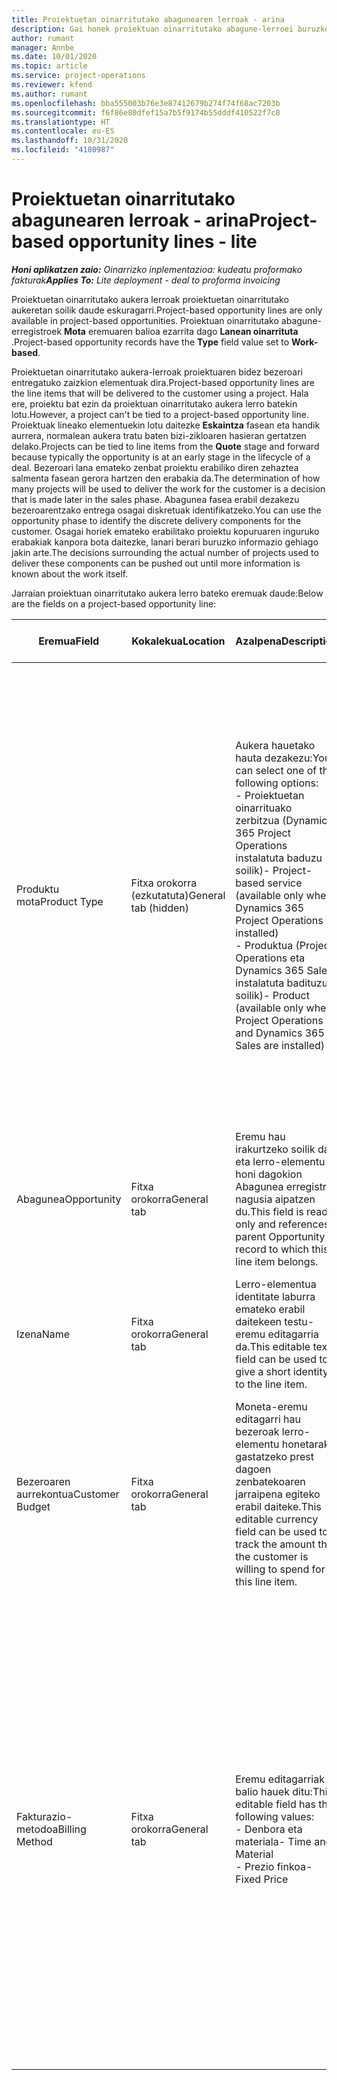 ```yaml
---
title: Proiektuetan oinarritutako abagunearen lerroak - arina
description: Gai honek proiektuan oinarritutako abagune-lerroei buruzko informazioa eskaintzen du. (Pro)
author: rumant
manager: Annbe
ms.date: 10/01/2020
ms.topic: article
ms.service: project-operations
ms.reviewer: kfend
ms.author: rumant
ms.openlocfilehash: bba555003b76e3e87412679b274f74f68ac7203b
ms.sourcegitcommit: f6f86e80dfef15a7b5f9174b55dddf410522f7c8
ms.translationtype: HT
ms.contentlocale: eu-ES
ms.lasthandoff: 10/31/2020
ms.locfileid: "4180987"
---
```

# <a name="project-based-opportunity-lines---lite"></a><span data-ttu-id="60f2f-104">Proiektuetan oinarritutako abagunearen lerroak - arina</span><span class="sxs-lookup"><span data-stu-id="60f2f-104">Project-based opportunity lines - lite</span></span>

<span data-ttu-id="60f2f-105">_**Honi aplikatzen zaio:** Oinarrizko inplementazioa: kudeatu proformako fakturak_</span><span class="sxs-lookup"><span data-stu-id="60f2f-105">_**Applies To:** Lite deployment - deal to proforma invoicing_</span></span>

<span data-ttu-id="60f2f-106">Proiektuetan oinarritutako aukera lerroak proiektuetan oinarritutako aukeretan soilik daude eskuragarri.</span><span class="sxs-lookup"><span data-stu-id="60f2f-106">Project-based opportunity lines are only available in project-based opportunities.</span></span> <span data-ttu-id="60f2f-107">Proiektuan oinarritutako abagune-erregistroek **Mota** eremuaren balioa ezarrita dago **Lanean oinarrituta** .</span><span class="sxs-lookup"><span data-stu-id="60f2f-107">Project-based opportunity records have the **Type** field value set to **Work-based**.</span></span>

<span data-ttu-id="60f2f-108">Proiektuetan oinarritutako aukera-lerroak proiektuaren bidez bezeroari entregatuko zaizkion elementuak dira.</span><span class="sxs-lookup"><span data-stu-id="60f2f-108">Project-based opportunity lines are the line items that will be delivered to the customer using a project.</span></span> <span data-ttu-id="60f2f-109">Hala ere, proiektu bat ezin da proiektuan oinarritutako aukera lerro batekin lotu.</span><span class="sxs-lookup"><span data-stu-id="60f2f-109">However, a project can't be tied to a project-based opportunity line.</span></span> <span data-ttu-id="60f2f-110">Proiektuak lineako elementuekin lotu daitezke **Eskaintza** fasean eta handik aurrera, normalean aukera tratu baten bizi-zikloaren hasieran gertatzen delako.</span><span class="sxs-lookup"><span data-stu-id="60f2f-110">Projects can be tied to line items from the **Quote** stage and forward because typically the opportunity is at an early stage in the lifecycle of a deal.</span></span> <span data-ttu-id="60f2f-111">Bezeroari lana emateko zenbat proiektu erabiliko diren zehaztea salmenta fasean gerora hartzen den erabakia da.</span><span class="sxs-lookup"><span data-stu-id="60f2f-111">The determination of how many projects will be used to deliver the work for the customer is a decision that is made later in the sales phase.</span></span> <span data-ttu-id="60f2f-112">Abagunea fasea erabil dezakezu bezeroarentzako entrega osagai diskretuak identifikatzeko.</span><span class="sxs-lookup"><span data-stu-id="60f2f-112">You can use the opportunity phase to identify the discrete delivery components for the customer.</span></span> <span data-ttu-id="60f2f-113">Osagai horiek emateko erabilitako proiektu kopuruaren inguruko erabakiak kanpora bota daitezke, lanari berari buruzko informazio gehiago jakin arte.</span><span class="sxs-lookup"><span data-stu-id="60f2f-113">The decisions surrounding the actual number of projects used to deliver these components can be pushed out until more information is known about the work itself.</span></span>

<span data-ttu-id="60f2f-114">Jarraian proiektuan oinarritutako aukera lerro bateko eremuak daude:</span><span class="sxs-lookup"><span data-stu-id="60f2f-114">Below are the fields on a project-based opportunity line:</span></span>

| <span data-ttu-id="60f2f-115">**Eremua**</span><span class="sxs-lookup"><span data-stu-id="60f2f-115">**Field**</span></span> | <span data-ttu-id="60f2f-116">**Kokalekua**</span><span class="sxs-lookup"><span data-stu-id="60f2f-116">**Location**</span></span> | <span data-ttu-id="60f2f-117">**Azalpena**</span><span class="sxs-lookup"><span data-stu-id="60f2f-117">**Description**</span></span> | <span data-ttu-id="60f2f-118">**Downstream eragina**</span><span class="sxs-lookup"><span data-stu-id="60f2f-118">**Downstream impact**</span></span> |
| --- | --- | --- | --- |
| <span data-ttu-id="60f2f-119">Produktu mota</span><span class="sxs-lookup"><span data-stu-id="60f2f-119">Product Type</span></span> | <span data-ttu-id="60f2f-120">Fitxa orokorra (ezkutatuta)</span><span class="sxs-lookup"><span data-stu-id="60f2f-120">General tab (hidden)</span></span> | <span data-ttu-id="60f2f-121">Aukera hauetako hauta dezakezu:</span><span class="sxs-lookup"><span data-stu-id="60f2f-121">You can select one of the following options:</span></span></br><span data-ttu-id="60f2f-122">- Proiektuetan oinarrituako zerbitzua (Dynamics 365 Project Operations instalatuta baduzu soilik)</span><span class="sxs-lookup"><span data-stu-id="60f2f-122">- Project-based service (available only when Dynamics 365 Project Operations is installed)</span></span></br><span data-ttu-id="60f2f-123">- Produktua (Project Operations eta Dynamics 365 Sales instalatuta badituzu soilik)</span><span class="sxs-lookup"><span data-stu-id="60f2f-123">- Product (available only when Project Operations and Dynamics 365 Sales are installed)</span></span> | <span data-ttu-id="60f2f-124">Eremu honen balioa ezarrita dago **Proiektuetan oinarritutako zerbitzua** proiektuan oinarritutako aukera-lerroa Aukeran Aukeran proiektuan oinarritutako lerroen saretik sortzen duzunean.</span><span class="sxs-lookup"><span data-stu-id="60f2f-124">The value of this field is set to **Project-based service** when you create a project-based opportunity line from the project-based lines grid on the Opportunity.</span></span> <br> <span data-ttu-id="60f2f-125">Balio hau aldatzen edo gainidazten baduzu, proiektuaren funtzionalitatea ez da gaituko proiektuan oinarritutako lineako elementuetan.</span><span class="sxs-lookup"><span data-stu-id="60f2f-125">If you change or override this value, the project functionality won't be enabled on your project-based line items.</span></span> |
| <span data-ttu-id="60f2f-126">Abagunea</span><span class="sxs-lookup"><span data-stu-id="60f2f-126">Opportunity</span></span> | <span data-ttu-id="60f2f-127">Fitxa orokorra</span><span class="sxs-lookup"><span data-stu-id="60f2f-127">General tab</span></span> | <span data-ttu-id="60f2f-128">Eremu hau irakurtzeko soilik da eta lerro-elementu honi dagokion Abagunea erregistro nagusia aipatzen du.</span><span class="sxs-lookup"><span data-stu-id="60f2f-128">This field is read-only and references parent Opportunity record to which this line item belongs.</span></span> | <span data-ttu-id="60f2f-129">Ez dago alor honen beherako eraginik.</span><span class="sxs-lookup"><span data-stu-id="60f2f-129">There is no downstream impact from this field.</span></span> |
| <span data-ttu-id="60f2f-130">Izena</span><span class="sxs-lookup"><span data-stu-id="60f2f-130">Name</span></span> | <span data-ttu-id="60f2f-131">Fitxa orokorra</span><span class="sxs-lookup"><span data-stu-id="60f2f-131">General tab</span></span> | <span data-ttu-id="60f2f-132">Lerro-elementua identitate laburra emateko erabil daitekeen testu-eremu editagarria da.</span><span class="sxs-lookup"><span data-stu-id="60f2f-132">This editable text field can be used to give a short identity to the line item.</span></span> | <span data-ttu-id="60f2f-133">Balio hau aurrekontuaren marrara eramaten da aukera honetatik aurrekontua sortzen duzunean.</span><span class="sxs-lookup"><span data-stu-id="60f2f-133">This value is carried over to the quote line when you create a quote from this opportunity.</span></span> |
| <span data-ttu-id="60f2f-134">Bezeroaren aurrekontua</span><span class="sxs-lookup"><span data-stu-id="60f2f-134">Customer Budget</span></span> | <span data-ttu-id="60f2f-135">Fitxa orokorra</span><span class="sxs-lookup"><span data-stu-id="60f2f-135">General tab</span></span> | <span data-ttu-id="60f2f-136">Moneta-eremu editagarri hau bezeroak lerro-elementu honetarako gastatzeko prest dagoen zenbatekoaren jarraipena egiteko erabil daiteke.</span><span class="sxs-lookup"><span data-stu-id="60f2f-136">This editable currency field can be used to track the amount that the customer is willing to spend for this line item.</span></span> | <span data-ttu-id="60f2f-137">Balio hau eskintzako dagokion eremura eramaten da aukera honetatik aurrekontua sortzen duzunean.</span><span class="sxs-lookup"><span data-stu-id="60f2f-137">This value is carried over to the corresponding field on the quote line when you create a quote from this opportunity.</span></span> |
| <span data-ttu-id="60f2f-138">Fakturazio-metodoa</span><span class="sxs-lookup"><span data-stu-id="60f2f-138">Billing Method</span></span> | <span data-ttu-id="60f2f-139">Fitxa orokorra</span><span class="sxs-lookup"><span data-stu-id="60f2f-139">General tab</span></span> | <span data-ttu-id="60f2f-140">Eremu editagarriak balio hauek ditu:</span><span class="sxs-lookup"><span data-stu-id="60f2f-140">This editable field has the following values:</span></span></br><span data-ttu-id="60f2f-141">- Denbora eta materiala</span><span class="sxs-lookup"><span data-stu-id="60f2f-141">- Time and Material</span></span></br><span data-ttu-id="60f2f-142">- Prezio finkoa</span><span class="sxs-lookup"><span data-stu-id="60f2f-142">- Fixed Price</span></span> | <span data-ttu-id="60f2f-143">Balio hau eskintzako dagokion eremura eramaten da aukera honetatik aurrekontua sortzen duzunean.</span><span class="sxs-lookup"><span data-stu-id="60f2f-143">This value is carried over to the corresponding field on the quote line when you create a quote from this opportunity.</span></span> <span data-ttu-id="60f2f-144">Aurrekontuaren lerroa sortu ondoren, eremua blokeatuta dago eta ezin da aldatu.</span><span class="sxs-lookup"><span data-stu-id="60f2f-144">After the quote line is created, the field is locked and can't be changed.</span></span> <span data-ttu-id="60f2f-145">Esleitu eremuaren balioa ahalik eta zehatzen.</span><span class="sxs-lookup"><span data-stu-id="60f2f-145">Assign this field value as accurately as possible.</span></span> <span data-ttu-id="60f2f-146">Eremu honen balioa aurrekontuaren lerroan aldatu behar baduzu, ezabatu eta berriro sortu aurrekontua.</span><span class="sxs-lookup"><span data-stu-id="60f2f-146">If you need to change the value of this field on the quote line, delete and re-create the quote line.</span></span> |
